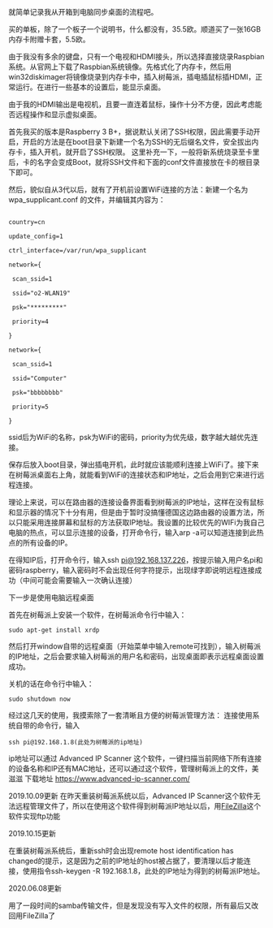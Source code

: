 就简单记录我从开箱到电脑同步桌面的流程吧。

买的单板，除了一个板子一个说明书，什么都没有，35.5欧。顺道买了一张16GB内存卡附赠卡套，5.5欧。

由于我没有多余的键盘，只有一个电视和HDMI接头，所以选择直接烧录Raspbian系统。从官网上下载了Raspbian系统镜像。先格式化了内存卡，然后用win32diskimager将镜像烧录到内存卡中，插入树莓派，插电插鼠标插HDMI，正常运行。在进行一些基本的设置后，能显示桌面。

由于我的HDMI输出是电视机，且要一直连着鼠标，操作十分不方便，因此考虑能否远程操作和显示虚拟桌面。

首先我买的版本是Raspberry 3 B+，据说默认关闭了SSH权限，因此需要手动开启，开启的方法是在boot目录下新建一个名为SSH的无后缀名文件，安全拔出内存卡，插入开机，就开启了SSH权限。
这里补充一下，一般将新系统烧录至卡里后，卡的名字会变成Boot，就将SSH文件和下面的conf文件直接放在卡的根目录下即可。

然后，貌似自从3代以后，就有了开机前设置WiFi连接的方法：新建一个名为 wpa_supplicant.conf 的文件，并编辑其内容为：

```

country=cn

update_config=1

ctrl_interface=/var/run/wpa_supplicant

network={

 scan_ssid=1

 ssid="o2-WLAN19"

 psk="*********"

 priority=4

}

network={

 scan_ssid=1

 ssid="Computer"

 psk="bbbbbbbb"

 priority=5

}

```

ssid后为WiFi的名称，psk为WiFi的密码，priority为优先级，数字越大越优先连接。

保存后放入boot目录，弹出插电开机，此时就应该能顺利连接上WiFi了。接下来在树莓派桌面右上角，就能看到WiFi的连接状态和IP地址，之后会用到它来进行远程连接。

理论上来说，可以在路由器的连接设备界面看到树莓派的IP地址，这样在没有鼠标和显示器的情况下十分有用，但是由于暂时没搞懂德国这边路由器的设置方法，所以只能采用连接屏幕和鼠标的方法获取IP地址。我设置的比较优先的WIFi为我自己电脑的热点，可以显示连接的设备，打开命令行，输入arp -a可以知道连接到此热点的所有设备的IP。

在得知IP后，打开命令行，输入ssh pi@192.168.137.226，按提示输入用户名pi和密码raspberry，输入密码时不会出现任何字符提示，出现绿字即说明远程连接成功（中间可能会需要输入一次确认连接）

下一步是使用电脑远程桌面

首先在树莓派上安装一个软件，在树莓派命令行中输入：
```
sudo apt-get install xrdp
```
然后打开window自带的远程桌面（开始菜单中输入remote可找到），输入树莓派的IP地址，之后会要求输入树莓派的用户名和密码，出现桌面即表示远程桌面设置成功。

关机的话在命令行中输入：
```
sudo shutdown now
```
经过这几天的使用，我摸索除了一套清晰且方便的树莓派管理方法：
连接使用系统自带的命令行，输入
```
ssh pi@192.168.1.8(此处为树莓派的ip地址)
```
ip地址可以通过 Advanced IP Scanner 这个软件，一键扫描当前网络下所有连接的设备名称和IP还有MAC地址，还可以通过这个软件，管理树莓派上的文件，美滋滋
下载地址
https://www.advanced-ip-scanner.com/

2019.10.09更新
在昨天重装树莓派系统以后，Advanced IP Scanner这个软件无法远程管理文件了，所以在使用这个软件得到树莓派IP地址以后，用[FileZilla](https://filezilla-project.org/download.php?type=client#close)这个软件实现ftp功能

2019.10.15更新

在重装树莓派系统后，重新ssh时会出现remote host identification has changed的提示，这是因为之前的IP地址的host被占据了，要清理以后才能连接，使用指令ssh-keygen -R 192.168.1.8，此处的IP地址为得到的树莓派IP地址。

2020.06.08更新

用了一段时间的samba传输文件，但是发现没有写入文件的权限，所有最后又改回用FileZilla了

